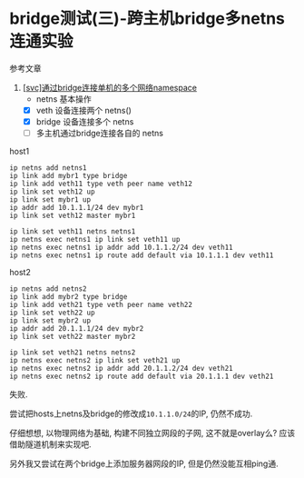 # bridge测试(三)-跨主机bridge多netns连通实验

参考文章

1. [[svc]通过bridge连接单机的多个网络namespace](https://www.cnblogs.com/iiiiher/p/8057922.html)
    - netns 基本操作
    - [x] veth 设备连接两个 netns()
    - [x] bridge 设备连接多个 netns
    - [ ] 多主机通过bridge连接各自的 netns

host1

```
ip netns add netns1
ip link add mybr1 type bridge
ip link add veth11 type veth peer name veth12
ip link set veth12 up
ip link set mybr1 up
ip addr add 10.1.1.1/24 dev mybr1
ip link set veth12 master mybr1

ip link set veth11 netns netns1
ip netns exec netns1 ip link set veth11 up
ip netns exec netns1 ip addr add 10.1.1.2/24 dev veth11
ip netns exec netns1 ip route add default via 10.1.1.1 dev veth11
```

host2

```
ip netns add netns2
ip link add mybr2 type bridge
ip link add veth21 type veth peer name veth22
ip link set veth22 up
ip link set mybr2 up
ip addr add 20.1.1.1/24 dev mybr2
ip link set veth22 master mybr2

ip link set veth21 netns netns2
ip netns exec netns2 ip link set veth21 up
ip netns exec netns2 ip addr add 20.1.1.2/24 dev veth21
ip netns exec netns2 ip route add default via 20.1.1.1 dev veth21
```

失败.

尝试把hosts上netns及bridge的修改成`10.1.1.0/24`的IP, 仍然不成功.

仔细想想, 以物理网络为基础, 构建不同独立网段的子网, 这不就是overlay么? 应该借助隧道机制来实现吧.

另外我又尝试在两个bridge上添加服务器网段的IP, 但是仍然没能互相ping通.
